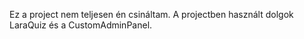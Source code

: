 Ez a project nem teljesen én csináltam. A projectben használt dolgok LaraQuiz és a CustomAdminPanel.
